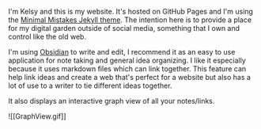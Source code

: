 I'm Kelsy and this is my website. It's hosted on GitHub Pages and I'm using the [Minimal Mistakes Jekyll theme](https://github.com/mmistakes/minimal-mistakes).
The intention here is to provide a place for my digital garden outside of social media, something that I own and control like the old web.

I'm using [Obsidian](https://obsidian.md/) to write and edit, I recommend it as an easy to use application for note taking and general idea organizing. I like it especially because it uses markdown files which can link together. This feature can help link ideas and create a web that's perfect for a website but also has a lot of use to a writer to tie different ideas together. 

It also displays an interactive graph view of all your notes/links.

![[GraphView.gif]]